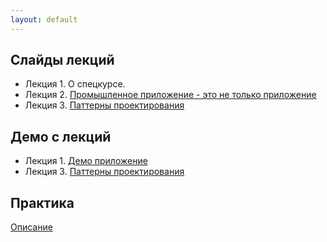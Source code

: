 ```yaml
---
layout: default
---
```


## Слайды лекций
* Лекция 1. О спецкурсе.
* Лекция 2. [Промышленное приложение - это не только приложение](lecture/lecture02.html)
* Лекция 3. [Паттерны проектирования](lecture/lecture03.html)


## Демо с лекций
* Лекция 1. [Демо приложение](https://github.com/naumen-student/EnterpriseJavaCourse-2018/tree/master/demo/lecture01)
* Лекция 3. [Паттерны проектирования](https://github.com/naumen-student/EnterpriseJavaCourse-2018/tree/master/demo/lecture03)

## Практика
[Описание](practice.md)






